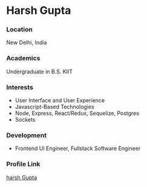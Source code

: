 # Harsh Gupta

### Location
New Delhi, India

### Academics

Undergraduate in B.S. KIIT

### Interests

- User Interface and User Experience
- Javascript-Based Technologies
- Node, Express, React/Redux, Sequelize, Postgres
- Sockets

### Development

- Frontend UI Engineer, Fullstack Software Engineer


### Profile Link

[harsh Gupta](https://github.com/harsh723gupta)
